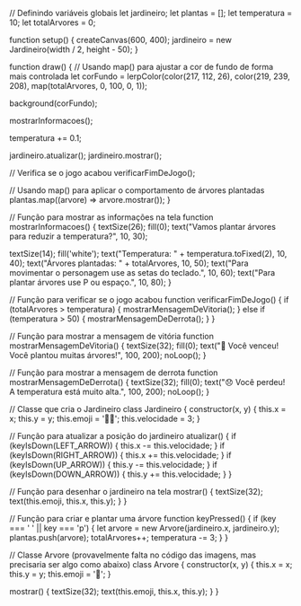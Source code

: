 // Definindo variáveis globais
let jardineiro;
let plantas = [];
let temperatura = 10;
let totalArvores = 0;

function setup() {
  createCanvas(600, 400);
  jardineiro = new Jardineiro(width / 2, height - 50);
}

function draw() {
  // Usando map() para ajustar a cor de fundo de forma mais controlada
  let corFundo = lerpColor(color(217, 112, 26), color(219, 239, 208),
                           map(totalArvores, 0, 100, 0, 1));
  
  background(corFundo);
  
  mostrarInformacoes();
  
  temperatura += 0.1;
  
  jardineiro.atualizar();
  jardineiro.mostrar();
  
  // Verifica se o jogo acabou
  verificarFimDeJogo();
  
  // Usando map() para aplicar o comportamento de árvores plantadas
  plantas.map((arvore) => arvore.mostrar());
}

// Função para mostrar as informações na tela
function mostrarInformacoes() {
  textSize(26);
  fill(0);
  text("Vamos plantar árvores para reduzir a temperatura?", 10, 30);
  
  textSize(14);
  fill('white');
  text("Temperatura: " + temperatura.toFixed(2), 10, 40);
  text("Árvores plantadas: " + totalArvores, 10, 50);
  text("Para movimentar o personagem use as setas do teclado.", 10, 60);
  text("Para plantar árvores use P ou espaço.", 10, 80);
}

// Função para verificar se o jogo acabou
function verificarFimDeJogo() {
  if (totalArvores > temperatura) {
    mostrarMensagemDeVitoria();
  } else if (temperatura > 50) {
    mostrarMensagemDeDerrota();
  }
}

// Função para mostrar a mensagem de vitória
function mostrarMensagemDeVitoria() {
  textSize(32);
  fill(0);
  text("🎉 Você venceu! Você plantou muitas árvores!", 100, 200);
  noLoop();
}

// Função para mostrar a mensagem de derrota
function mostrarMensagemDeDerrota() {
  textSize(32);
  fill(0);
  text("😞 Você perdeu! A temperatura está muito alta.", 100, 200);
  noLoop();
}

// Classe que cria o Jardineiro
class Jardineiro {
  constructor(x, y) {
    this.x = x;
    this.y = y;
    this.emoji = '👨‍🌾';
    this.velocidade = 3;
  }
  
  // Função para atualizar a posição do jardineiro
  atualizar() {
    if (keyIsDown(LEFT_ARROW)) {
      this.x -= this.velocidade;
    }
    if (keyIsDown(RIGHT_ARROW)) {
      this.x += this.velocidade;
    }
    if (keyIsDown(UP_ARROW)) {
      this.y -= this.velocidade;
    }
    if (keyIsDown(DOWN_ARROW)) {
      this.y += this.velocidade;
    }
  }
  
  // Função para desenhar o jardineiro na tela
  mostrar() {
    textSize(32);
    text(this.emoji, this.x, this.y);
  }
}

// Função para criar e plantar uma árvore
function keyPressed() {
  if (key === ' ' || key === 'p') {
    let arvore = new Arvore(jardineiro.x, jardineiro.y);
    plantas.push(arvore);
    totalArvores++;
    temperatura -= 3;
  }
}

// Classe Arvore (provavelmente falta no código das imagens, mas precisaria ser algo como abaixo)
class Arvore {
  constructor(x, y) {
    this.x = x;
    this.y = y;
    this.emoji = '🌳';
  }
  
  mostrar() {
    textSize(32);
    text(this.emoji, this.x, this.y);
  }
}
